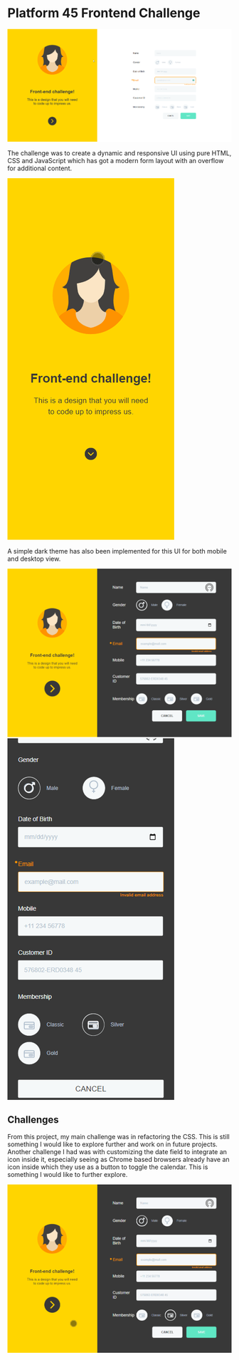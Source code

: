 # Platform 45 Frontend Challenge

![Alt text](/designs/Frontend_Challenge_Desktop.png "Platform 45 Frontend Challenge")

The challenge was to create a dynamic and responsive UI using pure HTML, CSS and JavaScript which has got a modern form layout with an overflow for additional content. 

![Alt text](/designs/Mobile_View.gif "Mobile view demo")

A simple dark theme has also been implemented for this UI for both mobile and desktop view. 

![Alt text](/designs/Desktop_DT.png "Dark theme desktop") ![Alt text](/designs/Mobile_DT.png "Dark theme mobile")

## Challenges

From this project, my main challenge was in refactoring the CSS. This is still something I would like to explore further and work on in future projects.  Another challenge I had was with customizing the date field to integrate an icon inside it, especially seeing as Chrome based browsers already have an icon inside which they use as a button to toggle the calendar. This is something I would like to further explore. 

![Alt text](/designs/DTDemo.gif "Dark theme desktop demo")